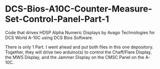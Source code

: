 # DCS-Bios-A10C-Counter-Measure-Set-Control-Panel-Part-1
Code that drives HDSP Alpha Numeric Displays by Avago Technologies for DCS World A-10C using DCS Bios Software. 

There is only 1 Part.  I went ahead and put both files in this one depository.  
Together, they will drive two arduino(s) to control the Chaff/Flare Display, the MWS Display, and the Jammer Display on the CMSC Panel on the A-10C.
